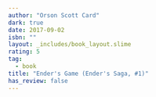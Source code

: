 ```yaml
---
author: "Orson Scott Card"
dark: true
date: 2017-09-02
isbn: ""
layout: _includes/book_layout.slime
rating: 5
tag:
  - book
title: "Ender's Game (Ender's Saga, #1)"
has_review: false
---
```



